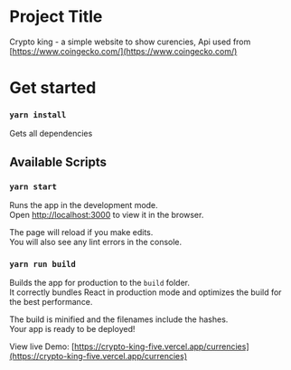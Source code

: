 # Project Title

Crypto king - a simple website to show curencies, Api used from [https://www.coingecko.com/](https://www.coingecko.com/)

# Get started

### `yarn install`

Gets all dependencies

## Available Scripts

### `yarn start`

Runs the app in the development mode.\
Open [http://localhost:3000](http://localhost:3000) to view it in the browser.

The page will reload if you make edits.\
You will also see any lint errors in the console.

### `yarn run build`

Builds the app for production to the `build` folder.\
It correctly bundles React in production mode and optimizes the build for the best performance.

The build is minified and the filenames include the hashes.\
Your app is ready to be deployed!

View live Demo:
[https://crypto-king-five.vercel.app/currencies](https://crypto-king-five.vercel.app/currencies)
